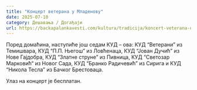 ```yaml
---
title: "Концерт ветерана у Младенову"
date: 2025-07-10
category: Дешавања / Догађаји
url: https://backapalankavesti.com/kultura/tradicija/koncert-veterana-u-mladenovu/
---
```


Поред домаћина, наступиће још седам КУД – ова: КУД “Ветерани” из Темишвара, КУД “П.П. Његош” из Ловћенаца, КУД “Јован Дучић” из Нове Гајдобра, КУД “Златне струне” из Пивница, КУД “Светозар Марковић“ из Новог Сада, КУД “Бранко Радичевић” из Сирига и КУД “Никола Тесла” из Бачког Брестоваца.

Улаз на концерт је бесплатан.
